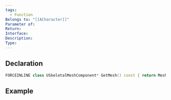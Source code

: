 ```yaml
---
tags:
  - Function
Belongs to: "[[ACharacter]]"
Parameter of: 
Return: 
Interface: 
Description: 
Type:
---
```


## Declaration

```cpp
FORCEINLINE class USkeletalMeshComponent* GetMesh() const { return Mesh; }
```

## Example

```cpp
```